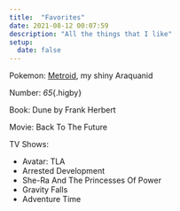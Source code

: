 ```yaml
---
title:  "Favorites"
date: 2021-08-12 00:07:59
description: "All the things that I like"
setup:
  date: false
---
```


Pokemon: <a class="internal" href="/pokemon">Metroid</a>, my shiny Araquanid

Number: *65*{.higby}

Book: Dune by Frank Herbert

Movie: Back To The Future

TV Shows:

- Avatar: TLA
- Arrested Development
- She-Ra And The Princesses Of Power
- Gravity Falls
- Adventure Time
